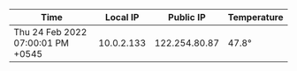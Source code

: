 | Time     | Local IP | Public IP | Temperature |
| ----------- | ----------- | ----------- | ----------- |
| Thu 24 Feb 2022 07:00:01 PM +0545      | 10.0.2.133     | 122.254.80.87  | 47.8° |
